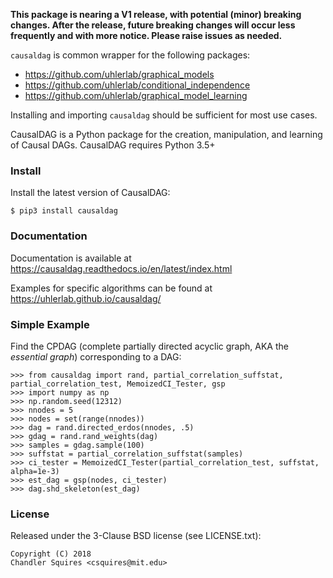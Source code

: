 **This package is nearing a V1 release, with potential (minor) breaking changes. After the release, future breaking changes will occur less frequently and with more notice. Please raise issues as needed.**

`causaldag` is common wrapper for the following packages:
* https://github.com/uhlerlab/graphical_models
* https://github.com/uhlerlab/conditional_independence
* https://github.com/uhlerlab/graphical_model_learning

Installing and importing `causaldag` should be sufficient for most use cases.

CausalDAG is a Python package for the creation, manipulation, and learning
of Causal DAGs. CausalDAG requires Python 3.5+

### Install
Install the latest version of CausalDAG:
```
$ pip3 install causaldag
```

### Documentation
Documentation is available at https://causaldag.readthedocs.io/en/latest/index.html

Examples for specific algorithms can be found at https://uhlerlab.github.io/causaldag/

### Simple Example
Find the CPDAG (complete partially directed acyclic graph,
AKA the *essential graph*) corresponding to a DAG:
```
>>> from causaldag import rand, partial_correlation_suffstat, partial_correlation_test, MemoizedCI_Tester, gsp
>>> import numpy as np
>>> np.random.seed(12312)
>>> nnodes = 5
>>> nodes = set(range(nnodes))
>>> dag = rand.directed_erdos(nnodes, .5)
>>> gdag = rand.rand_weights(dag)
>>> samples = gdag.sample(100)
>>> suffstat = partial_correlation_suffstat(samples)
>>> ci_tester = MemoizedCI_Tester(partial_correlation_test, suffstat, alpha=1e-3)
>>> est_dag = gsp(nodes, ci_tester)
>>> dag.shd_skeleton(est_dag)
```

### License

Released under the 3-Clause BSD license (see LICENSE.txt):
```
Copyright (C) 2018
Chandler Squires <csquires@mit.edu>
```
